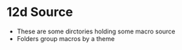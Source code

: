 # 12d Source

* These are some dirctories holding some macro source
* Folders group macros by a theme
 